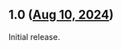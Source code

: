 ## 1.0 ([Aug 10, 2024](https://github.com/ramensoftware/windhawk-mods/blob/fdcbbba78e2a2598fab384f47ca8751c0e1bb68d/mods/win10-taskbar-on-win11.wh.cpp))

Initial release.
